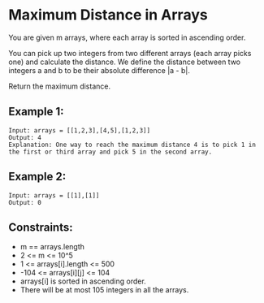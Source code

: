 # Maximum Distance in Arrays

You are given m arrays, where each array is sorted in ascending order.

You can pick up two integers from two different arrays (each array picks one) and calculate the distance. We define the distance between two integers a and b to be their absolute difference |a - b|.

Return the maximum distance.

## Example 1:

```
Input: arrays = [[1,2,3],[4,5],[1,2,3]]
Output: 4
Explanation: One way to reach the maximum distance 4 is to pick 1 in the first or third array and pick 5 in the second array.
```

## Example 2:

```
Input: arrays = [[1],[1]]
Output: 0
```

## Constraints:

- m == arrays.length
- 2 <= m <= 10^5
- 1 <= arrays[i].length <= 500
- -104 <= arrays[i][j] <= 104
- arrays[i] is sorted in ascending order.
- There will be at most 105 integers in all the arrays.
